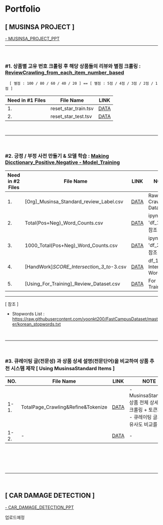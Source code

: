 # Portfolio

## [ MUSINSA PROJECT ] 
[- MUSINSA_PROJECT_PPT](https://github.com/GUUNNIA/Portfolio/blob/main/MUSINSA/MUSINSA_PROJECT_PDF.pdf)

<hr>
<br>

#### <h3>#1. 상품별 고유 번호 크롤링 후 해당 상품들의 리뷰와 별점 크롤링  : [ReviewCrawling_from_each_item_number_based](https://github.com/GUUNNIA/Portfolio/blob/main/MUSINSA/ReviewCrawling_from_each_item_number_based.ipynb)</h3>
      [ 별점 : 100 / 80 / 60 / 40 / 20 ] == [ 별점 : 5점 / 4점 / 3점 / 2점 / 1점 ]
      
| Need in #1 Files| File Name | LINK |
|-----------------|-----------|------|
|1.|reset_star_train.tsv| [DATA](https://github.com/GUUNNIA/Portfolio/blob/main/MUSINSA/Example_Data_File/reset_star_train.tsv) |
|2.|reset_star_test.tsv| [DATA](https://github.com/GUUNNIA/Portfolio/blob/main/MUSINSA/Example_Data_File/reset_star_test.tsv) |

<br>
<hr>
<br>

#### <h3>#2. 긍정 / 부정 사전 만들기 & 모델 학습 : [Making Dicctionary_Positive,Negative - Model_Training](https://github.com/GUUNNIA/Portfolio/blob/main/MUSINSA/Making_Dicctionary_Positive%2CNegative_Model_Training.ipynb)</h3>


| Need in #2 Files| File Name | LINK | NOTES |
|-----------------|-----------|------|-------|
|1.|[Org]_Musinsa_Standard_review_Label.csv| [DATA](https://github.com/GUUNNIA/Portfolio/blob/main/MUSINSA/Example_Data_File/%5BOrg%5D_Musinsa_Standard_review_Label.csv) | Raw Crawling Data |
|2.|Total(Pos+Neg)_Word_Counts.csv| [DATA](https://github.com/GUUNNIA/Portfolio/blob/main/MUSINSA/Example_Data_File/Total(Pos%2BNeg)_Word_Counts.csv) | ipynb file 'df_1' 내용 참조 |
|3.|1000_Total(Pos+Neg)_Word_Counts.csv| [DATA](https://github.com/GUUNNIA/Portfolio/blob/main/MUSINSA/Example_Data_File/1000_Total(Pos%2BNeg)_Word_Counts.csv) | ipynb file 'df_2' 내용 참조 |
|4.|[HandWork]_SCORE_Intersection_3_to_-3.csv| [DATA](https://github.com/GUUNNIA/Portfolio/blob/main/MUSINSA/Example_Data_File/%5BHandWork%5D_SCORE_Intersection_3_to_-3.csv) | df_1,df_2 Intersection Words |
|5.|[Using_For_Training]_Review_Dataset.csv| [DATA](https://github.com/GUUNNIA/Portfolio/blob/main/MUSINSA/Example_Data_File/%5BUsing_For_Training%5D_Review_Dataset.csv) | For Training |

<hr>

[ 참조 ]
- Stopwords List : https://raw.githubusercontent.com/yoonkt200/FastCampusDataset/master/korean_stopwords.txt

<br>
<hr>
<br>

#### <h3>#3. 큐레이팅 글(전문성) 과 상품 상세 설명(전문단어)을 비교하여 상품 추천 시스템 제작 [ Using MusinsaStandard Items ]</h3>

| NO.| File Name | LINK | NOTE |
|-----------------|-----------|------|------|
|1-1.| TotalPage_Crawling&Refine&Tokenize | [DATA](https://github.com/GUUNNIA/Portfolio/blob/main/MUSINSA/1-1.TotalPage_Crawling%26Refine%26Tokenize.ipynb) | - MusinsaStandard 상품 전체 상세설명 크롤링 + 토큰화. <br> - 큐레이팅 글과의 유사도 비교를 위함. |
|1-2.| - | [DATA](https://github.com/GUUNNIA/Portfolio/blob/main/MUSINSA/1_2.Curating_TotalDate%26CuratingNumber.ipynb) | - |


<br>
<br>
<br>
<br>
<hr>
<br>

## [ CAR DAMAGE DETECTION ]



[- CAR_DAMAGE_DETECTION_PPT](https://github.com/GUUNNIA/Portfolio/blob/main/CAR_DAMAGE_DETECTION/car%20damage.pdf)

업로드예정
